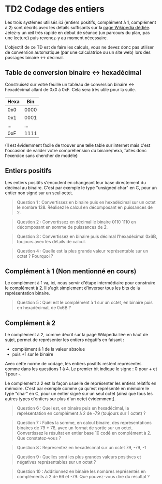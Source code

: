 TD2 Codage des entiers
======================

Les trois systèmes utilisés ici (entiers positifs, complément à 1, complément à 2) sont décrits avec les détails suffisants sur la [page Wikipedia dédiée](https://fr.wikipedia.org/wiki/Syst%C3%A8me_binaire). Jetez-y un œil très rapide en début de séance (un parcours du plan, pas une lecture) puis revenez-y au moment nécessaire.

L'objectif de ce TD est de faire les calculs, vous ne devez donc pas utiliser de conversion automatique (par une calculatrice ou un site web) lors des passages binaire <-> décimal.

Table de conversion binaire <-> hexadécimal
-------------------------------------------

Construisez sur votre feuille un tableau de conversion binaire <-> hexadécimal allant de 0x0 à 0xF. Cela sera très utile pour la suite.

| Hexa | Bin  |
| --- | ---- |
| 0x0 | 0000 |
| 0x1 | 0001 |
| ... | ...  |
| 0xF | 1111 |

(Il est évidemment facile de trouver une telle table sur internet mais c'est l'occasion de valider votre compréhension du binaire/hexa, faîtes donc l'exercice sans chercher de modèle)

Entiers positifs
----------------

Les entiers positifs s'encodent en changeant leur base directement du décimal au binaire. C'est par exemple le type "unsigned char" en C, pour un entier non signé sur un seul octet.

> Question 1 : Convertissez en binaire puis en hexadécimal sur un octet le nombre 138. Réalisez le calcul en décomposant en puissances de 2.

> Question 2 : Convertissez en décimal le binaire 0110 1110 en décomposant en somme de puissances de 2.

> Question 3 : Convertissez en binaire puis décimal l'hexadécimal 0x6B, toujours avec les détails de calcul.

> Question 4 : Quelle est la plus grande valeur représentable sur un octet ? Pourquoi ?


Complément à 1 (Non mentionné en cours)
--------------

Le complément à 1 va, ici, nous servir d'étape intermédiaire pour construire le complément à 2. Il s'agit simplement d'inverser tous les bits de la représentation binaire.

> Question 5 : Quel est le complément à 1 sur un octet, en binaire puis en hexadécimal, de 0x6B ?


Complément à 2
--------------

Le complément à 2, comme décrit sur la page Wikipedia liée en haut de sujet, permet de représenter les entiers négatifs en faisant :
- complément à 1 de la valeur absolue
- puis +1 sur le binaire

Avec cette norme de codage, les entiers positifs restent représentés comme dans les questions 1 à 4. Le premier bit indique le signe : 0 pour + et 1 pour -.

Le complément à 2 est la façon usuelle de représenter les entiers relatifs en mémoire. C'est par exemple comme ça qu'est représenté en mémoire le type "char" en C, pour un entier signé sur un seul octet (ainsi que tous les autres types d'entiers sur plus d'un octet évidemment).

> Question 6 : Quel est, en binaire puis en hexadécimal, la représentation en complément à 2 de -79 (toujours sur 1 octet) ?

> Question 7 : Faîtes la somme, en calcul binaire, des représentations binaires de 79 + 78, avec un format de sortie sur un octet. Convertissez le résultat en entier base 10 codé en complément à 2. Que constatez-vous ?

> Question 8 : Représentez en hexadécimal sur un octet 79, -79, -1

> Question 9 : Quelles sont les plus grandes valeurs positives et négatives représentables sur un octet ?

> Question 10 : Additionnez en binaire les nombres représentés en compléments à 2 de 66 et -79. Que pouvez-vous dire du résultat ?
